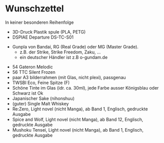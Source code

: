 # Wunschzettel
In keiner besonderen Reihenfolge
* 3D-Druck Plastik spule (PLA, PETG)
* DSPIAE Departure DS-TC-S01
- Gunpla von Bandai, RG (Real Grade) oder MG (Master Grade).
  - z.B. der Strike, Strike Freedom, Zaku, ...
  - ein deutscher Händler ist z.B o-gundam.de
* 54 Gateron Melodic
* 56 TTC Silent Frozen
* paar A3 bilderrahmen (mit Glas, nicht plexi), passgenau
* TWSBI Eco, Feine Spitze (F)
* Schöne Tinte im Glas (idr. ca. 30ml), jede Farbe ausser Königsblau oder Schwarz ist Ok
* Japanischer Sake (nihonshuu)
* (guter) Single Malt Whiskey
* Re:Zero, Light novel (nicht Manga), ab Band 1, Englisch, gedruckte Ausgabe
* Spice and Wolf, Light novel (nicht Manga), ab Band 12, Englisch, gedruckte Ausgabe
* Mushoku Tensei, Light novel (nicht Manga), ab Band 1, Englisch, gedruckte Ausgabe
